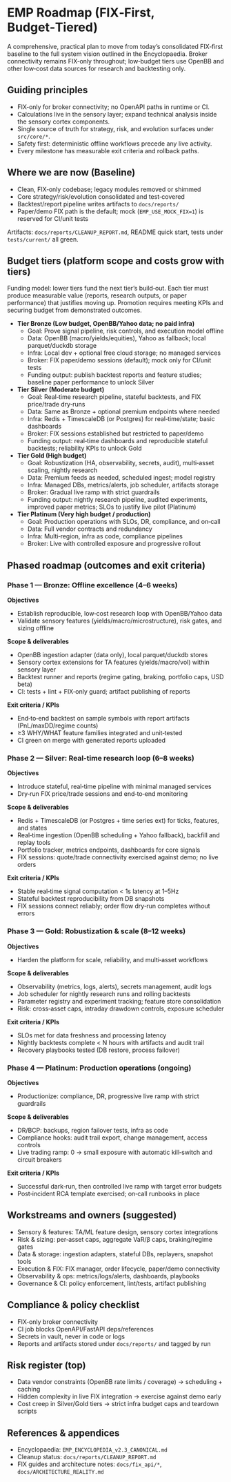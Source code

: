 # EMP Roadmap (FIX‑First, Budget‑Tiered)

A comprehensive, practical plan to move from today’s consolidated FIX‑first baseline to the full system vision outlined in the Encyclopaedia. Broker connectivity remains FIX‑only throughout; low‑budget tiers use OpenBB and other low‑cost data sources for research and backtesting only.

## Guiding principles

- FIX‑only for broker connectivity; no OpenAPI paths in runtime or CI.
- Calculations live in the sensory layer; expand technical analysis inside the sensory cortex components.
- Single source of truth for strategy, risk, and evolution surfaces under `src/core/*`.
- Safety first: deterministic offline workflows precede any live activity.
- Every milestone has measurable exit criteria and rollback paths.

## Where we are now (Baseline)

- Clean, FIX‑only codebase; legacy modules removed or shimmed
- Core strategy/risk/evolution consolidated and test‑covered
- Backtest/report pipeline writes artifacts to `docs/reports/`
- Paper/demo FIX path is the default; mock (`EMP_USE_MOCK_FIX=1`) is reserved for CI/unit tests

Artifacts: `docs/reports/CLEANUP_REPORT.md`, README quick start, tests under `tests/current/` all green.

## Budget tiers (platform scope and costs grow with tiers)

Funding model: lower tiers fund the next tier’s build‑out. Each tier must produce measurable value (reports, research outputs, or paper performance) that justifies moving up. Promotion requires meeting KPIs and securing budget from demonstrated outcomes.

- **Tier Bronze (Low budget, OpenBB/Yahoo data; no paid infra)**
  - Goal: Prove signal pipeline, risk controls, and execution model offline
  - Data: OpenBB (macro/yields/equities), Yahoo as fallback; local parquet/duckdb storage
  - Infra: Local dev + optional free cloud storage; no managed services
  - Broker: FIX paper/demo sessions (default); mock only for CI/unit tests
  - Funding output: publish backtest reports and feature studies; baseline paper performance to unlock Silver
- **Tier Silver (Moderate budget)**
  - Goal: Real‑time research pipeline, stateful backtests, and FIX price/trade dry‑runs
  - Data: Same as Bronze + optional premium endpoints where needed
  - Infra: Redis + TimescaleDB (or Postgres) for real‑time/state; basic dashboards
  - Broker: FIX sessions established but restricted to paper/demo
  - Funding output: real‑time dashboards and reproducible stateful backtests; reliability KPIs to unlock Gold
- **Tier Gold (High budget)**
  - Goal: Robustization (HA, observability, secrets, audit), multi‑asset scaling, nightly research
  - Data: Premium feeds as needed, scheduled ingest; model registry
  - Infra: Managed DBs, metrics/alerts, job scheduler, artifacts storage
  - Broker: Gradual live ramp with strict guardrails
  - Funding output: nightly research pipeline, audited experiments, improved paper metrics; SLOs to justify live pilot (Platinum)
- **Tier Platinum (Very high budget / production)**
  - Goal: Production operations with SLOs, DR, compliance, and on‑call
  - Data: Full vendor contracts and redundancy
  - Infra: Multi‑region, infra as code, compliance pipelines
  - Broker: Live with controlled exposure and progressive rollout

## Phased roadmap (outcomes and exit criteria)

### Phase 1 — Bronze: Offline excellence (4–6 weeks)
**Objectives**
- Establish reproducible, low‑cost research loop with OpenBB/Yahoo data
- Validate sensory features (yields/macro/microstructure), risk gates, and sizing offline

**Scope & deliverables**
- OpenBB ingestion adapter (data only), local parquet/duckdb stores
- Sensory cortex extensions for TA features (yields/macro/vol) within sensory layer
- Backtest runner and reports (regime gating, braking, portfolio caps, USD beta)
- CI: tests + lint + FIX‑only guard; artifact publishing of reports

**Exit criteria / KPIs**
- End‑to‑end backtest on sample symbols with report artifacts (PnL/maxDD/regime counts)
- ≥3 WHY/WHAT feature families integrated and unit‑tested
- CI green on merge with generated reports uploaded

### Phase 2 — Silver: Real‑time research loop (6–8 weeks)
**Objectives**
- Introduce stateful, real‑time pipeline with minimal managed services
- Dry‑run FIX price/trade sessions and end‑to‑end monitoring

**Scope & deliverables**
- Redis + TimescaleDB (or Postgres + time series ext) for ticks, features, and states
- Real‑time ingestion (OpenBB scheduling + Yahoo fallback), backfill and replay tools
- Portfolio tracker, metrics endpoints, dashboards for core signals
- FIX sessions: quote/trade connectivity exercised against demo; no live orders

**Exit criteria / KPIs**
- Stable real‑time signal computation < 1s latency at 1–5Hz
- Stateful backtest reproducibility from DB snapshots
- FIX sessions connect reliably; order flow dry‑run completes without errors

### Phase 3 — Gold: Robustization & scale (8–12 weeks)
**Objectives**
- Harden the platform for scale, reliability, and multi‑asset workflows

**Scope & deliverables**
- Observability (metrics, logs, alerts), secrets management, audit logs
- Job scheduler for nightly research runs and rolling backtests
- Parameter registry and experiment tracking; feature store consolidation
- Risk: cross‑asset caps, intraday drawdown controls, exposure scheduler

**Exit criteria / KPIs**
- SLOs met for data freshness and processing latency
- Nightly backtests complete < N hours with artifacts and audit trail
- Recovery playbooks tested (DB restore, process failover)

### Phase 4 — Platinum: Production operations (ongoing)
**Objectives**
- Productionize: compliance, DR, progressive live ramp with strict guardrails

**Scope & deliverables**
- DR/BCP: backups, region failover tests, infra as code
- Compliance hooks: audit trail export, change management, access controls
- Live trading ramp: 0 → small exposure with automatic kill‑switch and circuit breakers

**Exit criteria / KPIs**
- Successful dark‑run, then controlled live ramp with target error budgets
- Post‑incident RCA template exercised; on‑call runbooks in place

## Workstreams and owners (suggested)

- Sensory & features: TA/ML feature design, sensory cortex integrations
- Risk & sizing: per‑asset caps, aggregate VaR/β caps, braking/regime gates
- Data & storage: ingestion adapters, stateful DBs, replayers, snapshot tools
- Execution & FIX: FIX manager, order lifecycle, paper/demo connectivity
- Observability & ops: metrics/logs/alerts, dashboards, playbooks
- Governance & CI: policy enforcement, lint/tests, artifact publishing

## Compliance & policy checklist

- FIX‑only broker connectivity
- CI job blocks OpenAPI/FastAPI deps/references
- Secrets in vault, never in code or logs
- Reports and artifacts stored under `docs/reports/` and tagged by run

## Risk register (top)

- Data vendor constraints (OpenBB rate limits / coverage) → scheduling + caching
- Hidden complexity in live FIX integration → exercise against demo early
- Cost creep in Silver/Gold tiers → strict infra budget caps and teardown scripts

## References & appendices

- Encyclopaedia: `EMP_ENCYCLOPEDIA_v2.3_CANONICAL.md`
- Cleanup status: `docs/reports/CLEANUP_REPORT.md`
- FIX guides and architecture notes: `docs/fix_api/*`, `docs/ARCHITECTURE_REALITY.md`
